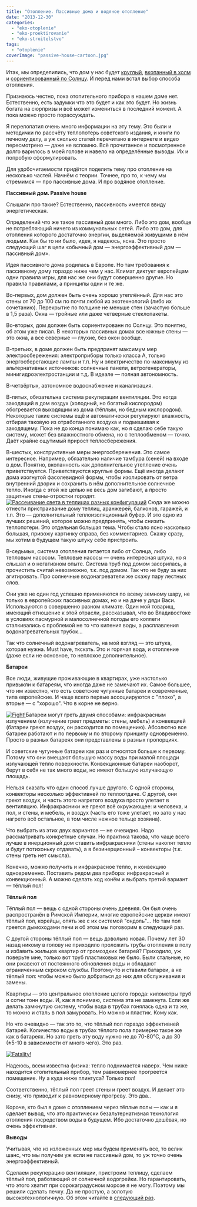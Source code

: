```yaml
---
title: "Отопление. Пассивные дома и водяное отопление"
date: "2013-12-30"
categories: 
  - "eko-otoplenie"
  - "eko-proektirovanie"
  - "eko-stroitelstvo"
tags: 
  - "otoplenie"
coverImage: "passive-house-cartoon.jpg"
---
```


Итак, мы определились, что дом у нас будет [круглый](http://svobodaiznutri.ru/?p=33), [вкопанный в холм](http://svobodaiznutri.ru/?p=32) и [сориентированный по Солнцу](http://svobodaiznutri.ru/?p=31). И перед нами встал выбор способа отопления.

Признаюсь честно, пока отопительного прибора в нашем доме нет. Естественно, есть задумки что это будет и как это будет. Но жизнь богата на сюрпризы и всё может измениться в последний момент. А пока можно просто порассуждать.

Я перелопатил очень много информации на эту тему. Это были и методички по рассчёту теплопотерь советского издания, и книги по печному делу, а уж сколько статей перечитано в интернете и видео пересмотрено — даже не вспомню. Всё прочитанное и посмотренное долго варилось в моей голове и навело на определённые выводы. Их и попробую сформулировать.

Для удобочитаемости придётся поделить тему про отопление на несколько частей. Начнём с теории. Точнее, про то, к чему мы стремимся — про пассивные дома. И про водяное отопление.

**Пассивный дом. Passive house**

Cлышали про такие? Естественно, пассивность имеется ввиду энергетическая.

Определений что же такое пассивный дом много. Либо это дом, вообще не потребляющий ничего из коммунальных сетей. Либо это дом, для отопления которого достаточно энергии, выделяемой живущими в нём людьми. Как бы то ни было, идея, я надеюсь, ясна. Это просто следующий шаг в цепи «обычный дом — энергоэффективный дом — пассивный дом».

Идея пассивного дома родилась в Европе. Но там требования к пассивному дому гораздо ниже чем у нас. Климат диктует европейцам одни правила игры, для нас же они будут совершенно другие. Но правила правилами, а принципы одни и те же.

Во-первых, дом должен быть очень хорошо утеплённый. Для нас это стены от 70 до 100 см по почти любой из экотехнологий (либо их сочетанию). Перекрытие по толщине не меньше стен (зачастую больше в 1,5 раза). Окна — тройные или даже четверные стеклопакеты.

Во-вторых, дом должен быть сориентированн по Солнцу. Это понятно, об этом уже писал. В некоторых пассивных домах все южные стены — это окна, а все северные — глухие, без окон вообще.

В-третьих, в доме должен быть предпринят максимум мер электросбережения: электроприборы только класса А, только энергосберегающие лампы и т.п. Ну и электричество по-максимуму из альтернативных источников: солнечные панели, ветрогенераторы, минигидроэлектростанции и т.д. В идеале — полная автономность.

В-четвёртых, автономное водоснабжение и канализация.

В-пятых, обязательна система рекуперации вентиляции. Это когда заходящий в дом воздух (холодный, но богатый кислородом) обогревается выходящим из дома (тёплым, но бедным кислородом). Некоторые такие системы ещё и автоматически регулируют влажность, отбирая таковую из отработанного воздуха и подмешивая к заходящему. Пока не до конца понимаю как, но я сделаю себе такую систему, может без влажностного обмена, но с теплообменом — точно. Даёт крайне ощутимый прирост теплосбережения.

В-шестых, конструктивные меры энергосбережения. Это самое интересное. Например, обязательно наличие тамбура (сеней) на входе в дом. Понятно, вкопанность как дополнительное утепление очень приветствуется. Приветствуются круглые формы. Ещё иногда делают дома изогнутой фасолевидной формы, чтобы изолировать от ветра внутренний дворик и сохранить в нём дополнительное солнечное тепло. Иногда с этой же целью не весь дом загибают, а просто защитные стены-отростки городят. [![Рассеивание света в теплицах разных конфигураций](images/2.jpg "Рассеивание света в теплицах разных конфигураций")](http://svobodaiznutri.ru/wp-content/uploads/2013/12/2.jpg) Сюда же можно отнести пристраивание дому теплиц, аранжерей, балконов, гаражей, и т.п. Это — дополнительный теплоизоляционный буфер. И это одно из лучших решений, которое можно предпринять, чтобы снизить теплопотери. Это отдельная большая тема. Чтобы стало ясно насколько большая, привожу картинку справа, без комментариев. Скажу сразу, мы хотим в будущем такую штуку себе пристроить.

В-седьмых, система отопления питается либо от Солнца, либо тепловым насосом. Тепловые насосы — очень интересная штука, но я слышал и о негативном опыте. Система труб под домом засорилась, а прочистить считай невозможно, т.к. под домом. Так что не буду за них агитировать. Про солнечные водонагреватели же скажу пару лестных слов.

Они уже не один год успешно применяются по всему земному шару, не только в европейских пассивных домах, но и на даче у дяди Васи. Используются в совершенно разном климате. Один мой товарищ, имеющий отношение к этой отрасли, рассказывал, что во Владивостоке в условиях пасмурной и малосолнечной погоды его коллеги сталкивались с проблемой не то что кипения воды, а расплавления водонагревательных трубок...

Так что солнечный водонагреватель, на мой взгляд — это штука, которая нужна. Must have, ткскзть. Это и горячая вода, и отопление (даже если не основное, то неплохое дополнительное).

**Батареи**

Все люди, живущие проживающие в квартирах, уже настолько привыкли к батареям, что иногда даже не замечают их. Самое большее, что им известно, что есть советские чугунные батареи и современные, типа европейские. И чаще всего первые ассоциируются с "плохо", а вторые — с "хорошо". Что в корне не верно.

[![Fight!](images/6SNqO5b7.jpg "Fight!")](http://svobodaiznutri.ru/wp-content/uploads/2013/12/6SNqO5b7.jpg)Батареи могут греть двумя способами: инфракрасным излучением (излучение греет предметы: стены, мебель) и конвекцией (батареи греют воздух, он расходится по помещению). Абсолютно все батареи работают и по первому и по второму принципу одновременно. Просто в разных батареях они представлены в разных пропорциях.

И советские чугунные батареи как раз и относятся больше к первому. Потому что они вмещают большую массу воды при малой площади излучающей тепло поверхности. Конвекционные батареи наоборот, берут в себя не так много воды, но имеют большую излучающую площадь.

Нельзя сказать что один способ лучше другого. С одной стороны, конвекторы несколько эффективней по теплоотдаче. С другой, они греют воздух, и часть этого нагретого воздуха просто улетает в вентиляцию. Инфракрасники же греют всё окружающее: и человека, и пол, и стены, и мебель, и воздух (часть его тоже улетает, но зато у нас нагрето всё остальное, в том числе нежное тельце хозяина).

Что выбрать из этих двух вариантов — не очевидно. Надо рассматривать конкретные случаи. Но практика такова, что чаще всего лучше в инерционный дом ставить инфракрасники (стены накопят тепло и будут потихоньку отдавать), а в безинерционный – конвекторы (т.к. стены греть нет смысла).

Конечно, можно получить и инфракрасное тепло, и конвекцию одновременно. Поставить рядом два прибора: инфракрасный и конвекционный. А можно сделать ход конём и выбрать третий вариант — тёплый пол!

**Тёплый пол**

Тёплый пол — вещь с одной стороны очень древняя. Он был очень распространён в Римской Империи, многие европейские церкви имеют тёплый пол, корейцы, опять же с их системой "ондоль"... Но там пол греется дымоходами печи и об этом мы поговорим в следующий раз.

С другой стороны тёплый пол — вещь довольно новая. Почему лет 30 назад никому в голову не приходило проложить трубы отопления в полу и избавить жильцов квартир от громоздких батарей? Приходило, уж поверьте мне, только вот труб пластиковых не было. Были стальные, но они ржавеют от постоянного обновления воды и обладают ограниченным скроком службы. Поэтому-то и ставили батареи, а не тёплый пол: чтобы можно было добраться до них для обслуживания и замены.

Квартиры — это центральное отопление целого города: километры труб и сотни тонн воды. И, как я понимаю, система эта не замкнута. Если же делать замкнутую систему, чтобы вода в трубах гонялась одна и та же, то можно и сталь в пол замуровать. Но можно и пластик. Кому как.

Но что очевидно — так это то, что тёплый пол гораздо эффективней батарей. Количество воды в трубах тёплого пола примерно такое же как в батареях. Но зато греть эту воду нужно не до 70-80°С, а до 30 (±5-10 в зависимости от много чего). Это раз.

[![](images/5MJjW4Rs.jpg "Fatality!")](http://svobodaiznutri.ru/wp-content/uploads/2013/12/5MJjW4Rs.jpg)

Надеюсь, всем известна физика: тепло поднимается наверх. Чем ниже находится отопительный прибор, тем равномернее прогреется помещение. Ну а куда ниже плинтуса? Только пол!

Соответственно, тёплый пол греет стены и греет воздух. И делает это снизу, что приводит к равномерному прогреву. Это два..

Короче, кто был в доме с отоплением через тёплые полы — как и я сделает вывод, что это практически безальтернативная технология отопления посредством воды в будущем. Ибо достаточно дешёвая, но очень эффективная.

**Выводы**

Учитывая, что из изложенных мер мы будем применять все, то велик шанс, что мы получим уж если не пассивный дом, то уж точно очень энергоэффективный.

Сделаем рекуперацию вентиляции, пристроим теплицу, сделаем тёплый пол, работающий от солнечной водогрейки. Но гарантировать, что этого хватит при сорокаградусном морозе я не могу. Поэтому мы решили сделать печку. Да не простую, а золотую высокотехнологичную. Об этом читайте в [следующий раз](http://svobodaiznutri.ru/?p=29).
